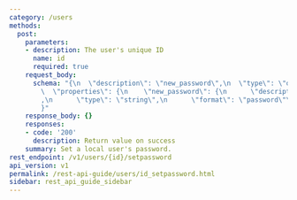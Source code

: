 ```yaml
---
category: /users
methods:
  post:
    parameters:
    - description: The user's unique ID
      name: id
      required: true
    request_body:
      schema: "{\n  \"description\": \"new_password\",\n  \"type\": \"object\",\n\
        \  \"properties\": {\n    \"new_password\": {\n      \"description\": \"new_password\"\
        ,\n      \"type\": \"string\",\n      \"format\": \"password\"\n    }\n  }\n\
        }"
    response_body: {}
    responses:
    - code: '200'
      description: Return value on success
    summary: Set a local user's password.
rest_endpoint: /v1/users/{id}/setpassword
api_version: v1
permalink: /rest-api-guide/users/id_setpassword.html
sidebar: rest_api_guide_sidebar
---
```

